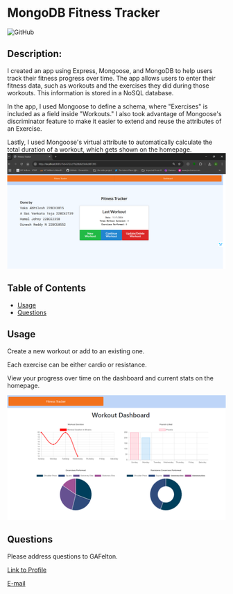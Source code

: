 # MongoDB Fitness Tracker

 ![GitHub](https://github.com/Abhilesh-Vaka/Fitness-Track-App)

  ## Description:
  I created an app using Express, Mongoose, and MongoDB to help users track their fitness progress over time. The app allows users to enter their fitness data, such as workouts and the exercises they did during those workouts. This information is stored in a NoSQL database.

In the app, I used Mongoose to define a schema, where "Exercises" is included as a field inside "Workouts." I also took advantage of Mongoose's discriminator feature to make it easier to extend and reuse the attributes of an Exercise.

Lastly, I used Mongoose's virtual attribute to automatically calculate the total duration of a workout, which gets shown on the homepage.
![Homepage](./assets/homepage-screenshot.png)
  ## Table of Contents
 * [Usage](#Usage)
 * [Questions](#Questions)

  ## Usage

  Create a new workout or add to an existing one.

  Each exercise can be either cardio or resistance.

  View your progress over time on the dashboard and current stats on the homepage.

![dashboard-screenshot](./assets/dashboard-screenshot.png)
  ## Questions

  Please address questions to GAFelton.

  [Link to Profile](https://github.com/Abhilesh-Vaka)

  [E-mail](vakaabhilesh@gmail.com)

